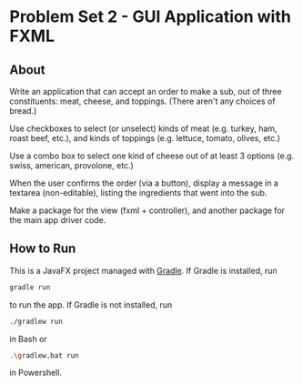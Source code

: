 # Problem Set 2 - GUI Application with FXML

## About

Write an application that can accept an order to make a sub, out of three constituents: meat, cheese, and toppings. (There aren't any choices of bread.)

Use checkboxes to select (or unselect) kinds of meat (e.g. turkey, ham, roast beef, etc.), and kinds of toppings (e.g. lettuce, tomato, olives, etc.)

Use a combo box to select one kind of cheese out of at least 3 options (e.g. swiss, american, provolone, etc.)

When the user confirms the order (via a button), display a message in a textarea (non-editable), listing the ingredients that went into the sub.

Make a package for the view (fxml + controller), and another package for the main app driver code.

## How to Run

This is a JavaFX project managed with [Gradle](https://gradle.org/). If Gradle is installed, run

```sh
gradle run
```

to run the app. If Gradle is not installed, run

```sh
./gradlew run
```

in Bash or

```sh
.\gradlew.bat run
```

in Powershell.
